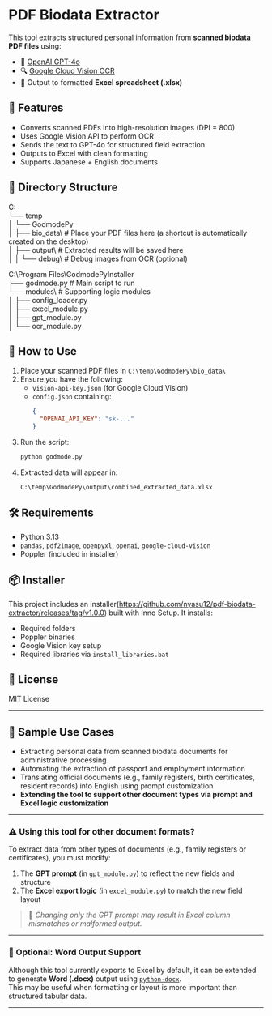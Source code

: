 # PDF Biodata Extractor

This tool extracts structured personal information from **scanned biodata PDF files** using:

- 🧠 [OpenAI GPT-4o](https://platform.openai.com/)
- 🔍 [Google Cloud Vision OCR](https://cloud.google.com/vision/)
- 📄 Output to formatted **Excel spreadsheet (.xlsx)**

## 🔧 Features

- Converts scanned PDFs into high-resolution images (DPI = 800)
- Uses Google Vision API to perform OCR
- Sends the text to GPT-4o for structured field extraction
- Outputs to Excel with clean formatting
- Supports Japanese + English documents

## 📁 Directory Structure

C:  
└── temp  
│    └── GodmodePy  
│        ├── bio_data\         # Place your PDF files here (a shortcut is automatically created on the desktop)  
│        ├── output\           # Extracted results will be saved here  
│        │   └── debug\        # Debug images from OCR (optional)  

C:\Program Files\GodmodePyInstaller\
├── godmode.py               # Main script to run  
└── modules\                 # Supporting logic modules  
│    ├── config_loader.py  
│    ├── excel_module.py  
│    ├── gpt_module.py  
│    └── ocr_module.py  


## 🚀 How to Use

1. Place your scanned PDF files in `C:\temp\GodmodePy\bio_data\`
2. Ensure you have the following:
    - `vision-api-key.json` (for Google Cloud Vision)
    - `config.json` containing:
      ```json
      {
        "OPENAI_API_KEY": "sk-..."
      }
      ```
3. Run the script:
    ```bash
    python godmode.py
    ```
4. Extracted data will appear in:
    ```
    C:\temp\GodmodePy\output\combined_extracted_data.xlsx
    ```

## 🛠 Requirements

- Python 3.13
- `pandas`, `pdf2image`, `openpyxl`, `openai`, `google-cloud-vision`
- Poppler (included in installer)

## 📦 Installer

This project includes an installer(https://github.com/nyasu12/pdf-biodata-extractor/releases/tag/v1.0.0) built with Inno Setup. It installs:
- Required folders
- Poppler binaries
- Google Vision key setup
- Required libraries via `install_libraries.bat`

## 📝 License

MIT License 

---

## 🤖 Sample Use Cases

- Extracting personal data from scanned biodata documents for administrative processing  
- Automating the extraction of passport and employment information  
- Translating official documents (e.g., family registers, birth certificates, resident records) into English using prompt customization  
- **Extending the tool to support other document types via prompt and Excel logic customization**

---

### ⚠️ Using this tool for other document formats?

To extract data from other types of documents (e.g., family registers or certificates), you must modify:

1. The **GPT prompt** (in `gpt_module.py`) to reflect the new fields and structure  
2. The **Excel export logic** (in `excel_module.py`) to match the new field layout  

> 📝 *Changing only the GPT prompt may result in Excel column mismatches or malformed output.*

---

### 📝 Optional: Word Output Support

Although this tool currently exports to Excel by default, it can be extended to generate **Word (.docx)** output using [`python-docx`](https://python-docx.readthedocs.io/).  
This may be useful when formatting or layout is more important than structured tabular data.



---

